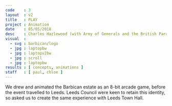 ```yaml
---
code    : 3
layout  : v2
title   : PLAY
project : Animation
date    : 05/05/2018
desc    : Charles Hazlewood (with Army of Generals and the British Paraorchestra).
visual  :
  - svg : barbican/logo
  - jpg : laptopbw
  - jpg : laptopv2bw
  - jpg : scroll
  - jpg : laptopbw
results : [ concepts, animations ]
staff   : [ paul, chloe ]
---
```


We drew and animated the Barbican estate as an 8-bit arcade game, before the event travelled to Leeds. Leeds Council were keen to retain this identity, so asked us to create the same experience with Leeds Town Hall.
